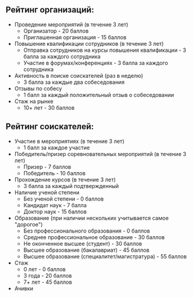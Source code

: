 
## Рейтинг организаций:
- Проведение мероприятий (в течение 3 лет)
	- Организатор - 20 баллов
	- Приглашенная организация - 15 баллов
- Повышение квалификации сотрудников (в течение 3 лет)
	- Отправка сотрудников на курсы повышения квалификации - 3 балла за каждого сотрудника
	- Участие в форумах/конференциях - 3 балла за каждого сотрудника
- Активность в поиске соискателей (раз в неделю)
	- 3 балла за каждые два собеседования 
- Отзывы по собесу
	- 1 балл за каждый положительный отзыв о собеседовании 
- Стаж на рынке
	- 10+ лет - 30 баллов

## Рейтинг соискателей:
- Участие в мероприятиях (в течение 3 лет)
	- 1 балл за каждое участие
- Победитель/призер соревновательных мероприятий (в течение 3 лет)
	- Призер - 7 баллов 
	- Победитель - 10 баллов
- Прохождение курсов (в течение 3 лет)
	- 3 балла за каждый подтвержденный
- Наличие ученой степени 
	- Без ученой степени - 0 баллов
	- Кандидат наук - 7 балла
	- Доктор наук - 15 баллов
- Образование (при наличии нескольких учитывается самое "дорогое")
	- Без профессионального образования - 0 баллов
	- Среднее профессиональное образование - 30 баллов
	- Не оконченное высшее (студент) - 30 баллов
	- Высшее образование (бакалавриат) - 45 баллов
	- Высшее образование (специалитет/магистратура) - 55 баллов 
- Стаж 
	- 0 лет - 0 баллов
	- 3 года - 20 баллов
	- 7+ лет - 45 баллов
- Ачивки 